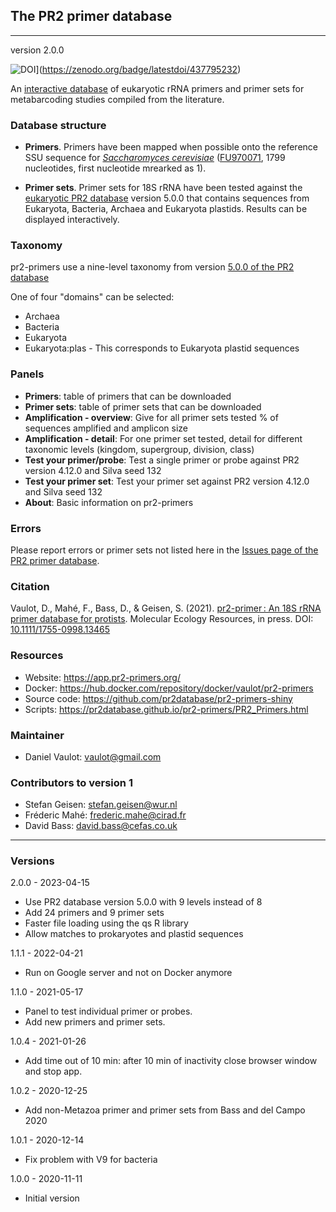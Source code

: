 ## The PR2 primer database
---

version 2.0.0

![DOI](https://zenodo.org/badge/437795232.svg)](https://zenodo.org/badge/latestdoi/437795232)


An [interactive database](https://app.pr2-primers.org/) of eukaryotic rRNA primers and primer sets for metabarcoding studies compiled from the literature. 

### Database structure

* **Primers**. Primers have been mapped when possible onto the reference SSU sequence for _[Saccharomyces cerevisiae](http://apollo.chemistry.gatech.edu/RibosomeGallery/eukarya/S%20cerevisiae/SSU/index.html)_ ([FU970071](https://www.ncbi.nlm.nih.gov/nuccore/FU970071), 1799 nucleotides, first nucleotide mrearked as 1).  

* **Primer sets**. Primer sets for 18S rRNA have been tested against the [eukaryotic PR2 database](https://pr2-database.org/) version 5.0.0 that contains sequences from Eukaryota, Bacteria, Archaea and Eukaryota plastids. Results can be displayed interactively.

### Taxonomy

pr2-primers use a nine-level taxonomy from version [5.0.0 of the PR2 database](https://github.com/pr2database/pr2database/releases/tag/v5.0.0)

One of four "domains" can be selected:
* Archaea           
* Bacteria         
* Eukaryota      
* Eukaryota:plas - This corresponds to Eukaryota plastid sequences

### Panels

* **Primers**: table of primers that can be downloaded 
* **Primer sets**: table of primer sets that can be downloaded
* **Amplification - overview**: Give for all primer sets tested % of sequences amplified and amplicon size
* **Amplification - detail**: For one primer set tested, detail for different taxonomic levels (kingdom, supergroup, division, class)
* **Test your primer/probe**: Test a single primer or probe against PR2 version 4.12.0 and Silva seed 132
* **Test your primer set**: Test your primer set against PR2 version 4.12.0 and Silva seed 132
* **About**: Basic information on pr2-primers

### Errors

Please report errors or primer sets not listed here in the [Issues page of the PR2 primer database](https://github.com/pr2database/pr2-primers/issues).


### Citation

Vaulot, D., Mahé, F., Bass, D., & Geisen, S. (2021). [pr2-primer : An 18S rRNA primer database for protists](https://onlinelibrary.wiley.com/doi/abs/10.1111/1755-0998.13465). Molecular Ecology Resources, in press. DOI: [10.1111/1755-0998.13465](https://doi.org/10.1111/1755-0998.13465)

### Resources
* Website: https://app.pr2-primers.org/
* Docker: https://hub.docker.com/repository/docker/vaulot/pr2-primers
* Source code: https://github.com/pr2database/pr2-primers-shiny
* Scripts: https://pr2database.github.io/pr2-primers/PR2_Primers.html

### Maintainer
* Daniel Vaulot: vaulot@gmail.com

### Contributors to version 1

* Stefan Geisen:  stefan.geisen@wur.nl
* Fréderic Mahé: frederic.mahe@cirad.fr
* David Bass: david.bass@cefas.co.uk

---

### Versions

2.0.0 - 2023-04-15
* Use PR2 database version 5.0.0 with 9 levels instead of 8
* Add 24 primers and 9 primer sets
* Faster file loading using the qs R library
* Allow matches to prokaryotes and plastid sequences

1.1.1 - 2022-04-21
* Run on Google server and not on Docker anymore

1.1.0 - 2021-05-17
* Panel to test individual primer or probes.
* Add new primers and primer sets.

1.0.4 - 2021-01-26
* Add time out of 10 min: after 10 min of inactivity close browser window and stop app.

1.0.2 - 2020-12-25
* Add non-Metazoa primer and primer sets from Bass and del Campo 2020

1.0.1 - 2020-12-14
* Fix problem with V9 for bacteria

1.0.0 - 2020-11-11
* Initial version
